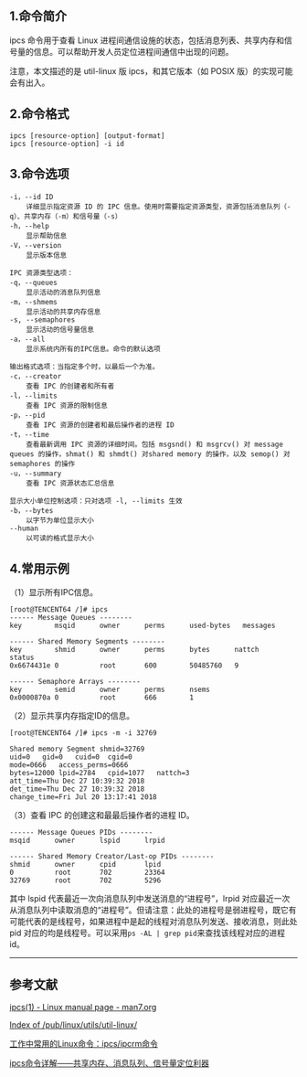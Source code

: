 ## 1.命令简介
ipcs 命令用于查看 Linux 进程间通信设施的状态，包括消息列表、共享内存和信号量的信息。可以帮助开发人员定位进程间通信中出现的问题。

注意，本文描述的是 util-linux 版 ipcs，和其它版本（如 POSIX 版）的实现可能会有出入。

## 2.命令格式
```
ipcs [resource-option] [output-format]
ipcs [resource-option] -i id
```

## 3.命令选项
```
-i，--id ID
	详细显示指定资源 ID 的 IPC 信息。使用时需要指定资源类型，资源包括消息队列（-q）、共享内存（-m）和信号量（-s）
-h，--help
	显示帮助信息
-V，--version
	显示版本信息

IPC 资源类型选项：
-q，--queues
	显示活动的消息队列信息
-m，--shmems
	显示活动的共享内存信息
-s, --semaphores
	显示活动的信号量信息
-a，--all
	显示系统内所有的IPC信息。命令的默认选项

输出格式选项：当指定多个时，以最后一个为准。
-c，--creator
	查看 IPC 的创建者和所有者
-l，--limits
	查看 IPC 资源的限制信息
-p，--pid
	查看 IPC 资源的创建者和最后操作者的进程 ID
-t，--time
	查看最新调用 IPC 资源的详细时间。包括 msgsnd() 和 msgrcv() 对 message queues 的操作，shmat() 和 shmdt() 对shared memory 的操作，以及 semop() 对 semaphores 的操作
-u，--summary
	查看 IPC 资源状态汇总信息

显示大小单位控制选项：只对选项 -l, --limits 生效
-b，--bytes
	以字节为单位显示大小
--human
	以可读的格式显示大小
```

## 4.常用示例
（1）显示所有IPC信息。
```
[root@TENCENT64 /]# ipcs
------ Message Queues --------
key        msqid      owner      perms      used-bytes   messages    

------ Shared Memory Segments --------
key        shmid      owner      perms      bytes      nattch     status      
0x6674431e 0          root       600        50485760   9

------ Semaphore Arrays --------
key        semid      owner      perms      nsems     
0x0000870a 0          root       666        1    
```

（2）显示共享内存指定ID的信息。
```
[root@TENCENT64 /]# ipcs -m -i 32769

Shared memory Segment shmid=32769
uid=0	gid=0	cuid=0	cgid=0
mode=0666	access_perms=0666
bytes=12000	lpid=2784	cpid=1077	nattch=3
att_time=Thu Dec 27 10:39:32 2018  
det_time=Thu Dec 27 10:39:32 2018  
change_time=Fri Jul 20 13:17:41 2018 
```

（3）查看 IPC 的创建这和最最后操作者的进程 ID。
```
------ Message Queues PIDs --------
msqid      owner      lspid      lrpid     

------ Shared Memory Creator/Last-op PIDs --------
shmid      owner      cpid       lpid      
0          root       702        23364     
32769      root       702        5296      
```
其中 lspid 代表最近一次向消息队列中发送消息的“进程号”，lrpid 对应最近一次从消息队列中读取消息的“进程号”。但请注意：此处的进程号是弱进程号，既它有可能代表的是线程号，如果进程中是起的线程对消息队列发送、接收消息，则此处 pid 对应的均是线程号。可以采用`ps -AL | grep pid`来查找该线程对应的进程 id。

---
## 参考文献
[ipcs(1) - Linux manual page - man7.org](http://man7.org/linux/man-pages/man1/ipcs.1.html)

[Index of /pub/linux/utils/util-linux/](https://mirrors.edge.kernel.org/pub/linux/utils/util-linux/)

[工作中常用的Linux命令：ipcs/ipcrm命令](https://www.cnblogs.com/MartinChentf/p/6057100.html)

[ipcs命令详解——共享内存、消息队列、信号量定位利器](https://blog.csdn.net/dalongyes/article/details/50616162)

<Vssue title="ipcs" />